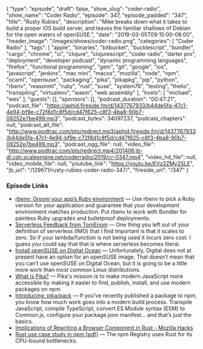 {
  "type": "episode",
  "draft": false,
  "show_slug": "coder-radio",
  "show_name": "Coder Radio",
  "episode": 347,
  "episode_padded": "347",
  "title": "Rusty Rubies",
  "description": "Mike breaks down what it takes to build a proper iOS build server, and leaves the familiar shallows of Debian for the open waters of openSUSE.",
  "date": "2019-03-05T09:15:00-08:00",
  "header_image": "/images/shows/coder-radio.png",
  "categories": [
    "Coder Radio"
  ],
  "tags": [
    "apple",
    "binaries",
    "bitbucket",
    "bucklescript",
    "bundler",
    "cargo",
    "chrome",
    "ci",
    "clojure",
    "clojurescript",
    "coder radio",
    "darter pro",
    "deployment",
    "developer podcast",
    "dynamic programming languages",
    "firefox",
    "functional programming",
    "gem",
    "git",
    "google",
    "ios",
    "javascript",
    "jenkins",
    "mac mini",
    "macos",
    "mozilla",
    "node",
    "npm",
    "ocaml",
    "opensuse",
    "packaging",
    "pika",
    "pikapkg",
    "pip",
    "python",
    "rbenv",
    "reasonml",
    "ruby",
    "rust",
    "suse",
    "system76",
    "testing",
    "thelio",
    "transpiling",
    "virtualenv",
    "wasm",
    "web assembly"
  ],
  "hosts": [
    "michael",
    "wes"
  ],
  "guests": [],
  "sponsors": [],
  "podcast_duration": "00:47:21",
  "podcast_file": "https://aphid.fireside.fm/d/1437767933/b44de5fa-47c1-4e94-bf9e-c72f8d1c8f5d/cd47f625-c8f3-4ba8-90b7-09252e7be499.mp3",
  "podcast_bytes": 34097237,
  "podcast_chapters": null,
  "podcast_alt_file": "http://www.podtrac.com/pts/redirect.mp3/aphid.fireside.fm/d/1437767933/b44de5fa-47c1-4e94-bf9e-c72f8d1c8f5d/cd47f625-c8f3-4ba8-90b7-09252e7be499.mp3",
  "podcast_ogg_file": null,
  "video_file": "http://www.podtrac.com/pts/redirect.mp4/201406.jb-dl.cdn.scaleengine.net/coderradio/2019/cr-0347.mp4",
  "video_hd_file": null,
  "video_mobile_file": null,
  "youtube_link": "https://youtu.be/EVz2ZMy2SLE",
  "jb_url": "/129671/rusty-rubies-coder-radio-347/",
  "fireside_url": "/347"
}


### Episode Links

  * [rbenv: Groom your app’s Ruby environment](https://github.com/rbenv/rbenv "rbenv: Groom your app’s Ruby environment") — Use rbenv to pick a Ruby version for your application and guarantee that your development environment matches production. Put rbenv to work with Bundler for painless Ruby upgrades and bulletproof deployments. 
  * [Serverless Feedback from TomEnom](https://www.reddit.com/r/CoderRadio/comments/av1j2t/serverless_squabbles_coder_radio_346/ehhy77p/ "Serverless Feedback from TomEnom") — One thing you left out of your definition of serverless (IMO) that I find important is that it scales to zero. So if your lambda/function is not being used it incurs zero cost. I guess you could say that that is where serverless becomes literal.
  * [Install openSUSE on Digital Ocean](http://dominickm.com/install-opensuse-digital-ocean/ "Install openSUSE on Digital Ocean") — Unfortunately, Digital does not at present have an option for an openSUSE image. That doesn’t mean that you can’t use openSUSE on Digital Ocean, but it is going to be a little more work than most common Linux distributions.
  * [What is Pika?](https://www.pikapkg.com/about "What is Pika?") — Pika's mission is to make modern JavaScript more accessible by making it easier to find, publish, install, and use modern packages on npm. 
  * [Introducing: pika/pack](https://www.pikapkg.com/blog/introducing-pika-pack/ "Introducing: pika/pack") — If you’ve recently published a package to npm, you know how much work goes into a modern build process. Transpile JavaScript, compile TypeScript, convert ES Module syntax (ESM) to Common.js, configure your package.json manifest… and that’s just the basics.
  * [Implications of Rewriting a Browser Component in Rust - Mozilla Hacks](https://hacks.mozilla.org/2019/02/rewriting-a-browser-component-in-rust/ "Implications of Rewriting a Browser Component in Rust - Mozilla Hacks")
  * [Rust use case study in npm [pdf]](https://www.rust-lang.org/static/pdfs/Rust-npm-Whitepaper.pdf "Rust use case study in npm \[pdf\]") — The npm Registry uses Rust for its CPU-bound bottlenecks.


